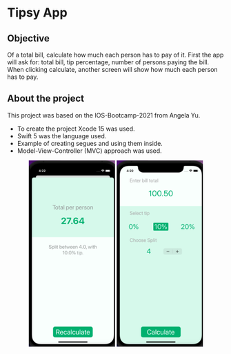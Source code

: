 


#  Tipsy App

## Objective

Of a total bill, calculate how much each person has to pay of it. First the app will ask for: total bill, tip percentage, number of persons paying the bill. When clicking calculate, another screen will show how much each person has to pay.

## About the project
This project was based on the IOS-Bootcamp-2021 from Angela Yu.

* To create the project Xcode 15 was used.
* Swift 5 was the language used.
* Example of creating segues and using them inside. 
* Model-View-Controller (MVC) approach was used. 


<p align="center">
  <img src="https://github.com/dmintzer75/Tipsy-App/blob/main/Screen%20Shot%202022-01-03%20at%2016.22.49.png" width="200">
  <img src="https://github.com/dmintzer75/Tipsy-App/blob/main/Screen%20Shot%202022-01-03%20at%2016.22.57.png" width="200">
  
</p>
